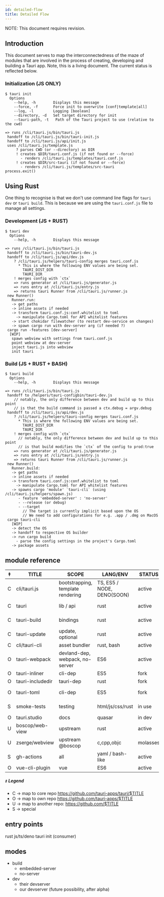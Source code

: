 ```yaml
---
id: detailed-flow
title: Detailed Flow
---
```


NOTE: This document requires revision.

## Introduction

This document serves to map the interconnectedness of the maze of modules that are involved in the process of creating, developing and building a Tauri app. Note, this is a living document. The current status is reflected below.

### Initialization (JS ONLY)

```
$ tauri init
  Options
    --help, -h        Displays this message
    --force, -f       Force init to overwrite [conf|template|all]
    --log, -l         Logging [boolean]
    --directory, -d   Set target directory for init
    --tauri-path, -t   Path of the Tauri project to use (relative to the cwd)

=> runs /cli/tauri.js/bin/tauri.js
 handoff to /cli/tauri.js/bin/tauri-init.js
 handoff to /cli/tauri.js/api/init.js
 uses /cli/tauri.js/template.js
     ? parses CWD (or --directory) as DIR
     ! creates $DIR/tauri.conf.js (if not found or --force)
       - renders /cli/tauri.js/templates/tauri.conf.js
     ! creates $DIR/src-tauri (if not found or --force)
       - renders /cli/tauri.js/templates/src-tauri
process.exit()
```

## Using Rust

One thing to recognise is that we don't use command line flags for `tauri dev` or `tauri build`. This is because we are using the `tauri.conf.js` file to manage all settings.

### Development (JS + RUST)

```
$ tauri dev
  Options
    --help, -h        Displays this message

=> runs /cli/tauri.js/bin/tauri.js
 handoff to /cli/tauri.js/bin/tauri-dev.js
 handoff to /cli/tauri.js/api/dev.js
    ? /cli/tauri.js/helpers/tauri-config merges tauri.conf.js
      * This is where the following ENV values are being set.
        TAURI_DIST_DIR
        TAURI_DIR
    ! merges config with `ctx`
    => runs generator at /cli/tauri.js/generator.js
    => runs entry at /cli/tauri.js/entry.js
    => returns tauri Runner from /cli/tauri.js/runner.js
 new Runner()
   Runner.run:
   -> get paths
   -> inline assets if needed
   -> transform tauri.conf.js:conf.whitelist to toml
     -> manipulate Cargo.toml for API whitelist features
   -> start chokidar filewatcher (to restart dev-service on changes)
   -> spawn cargo run with dev-server arg (if needed ?)
 cargo run -features [dev-server]
  [WIP]
   spawn webview with settings from tauri.conf.js
   point webview at dev-server
   inject tauri.js into webview
   init tauri
```

### Build (JS + RUST + BASH)

```
$ tauri build
  Options
    --help, -h        Displays this message

=> runs /cli/tauri.js/bin/tauri.js
 handoff to /helpers/tauri-configbin/tauri-dev.js
    // notably, the only difference between dev and build up to this point
    // is that the build command is passed a ctx.debug = argv.debug
 handoff to /cli/tauri.js/api/dev.js
    ? /cli/tauri.js/helpers/tauri-config merges tauri.conf.js
      * This is where the following ENV values are being set.
        TAURI_DIST_DIR
        TAURI_DIR
    ! merges config with `ctx`
      // notably, the only difference between dev and build up to this point
      // is that build modifies the `ctx` of the config to prod:true
    => runs generator at /cli/tauri.js/generator.js
    => runs entry at /cli/tauri.js/entry.js
    => returns tauri Runner from /cli/tauri.js/runner.js
 new Runner()
   Runner.build:
   -> get paths
   -> inline assets if needed
   -> transform tauri.conf.js:conf.whitelist to toml
     -> manipulate Cargo.toml for API whitelist features
   -> spawns cargo 'module' `tauri-cli` (using /cli/tauri.js/helpers/spawn.js)
      - feature 'embedded-server' : 'no-server'
      - --release (or debug)
      - --target
        // The target is currently implicit based upon the OS
        // We need to add configurations for e.g. .app / .dmg on MacOS
 cargo tauri-cli
   [WIP]
   -> detect the OS
   -> handoff to respective OS builder
   -> run cargo build
     - parse the config settings in the project's Cargo.toml
   -> package assets
```

## module reference

| ‡   | TITLE            | SCOPE                             | LANG/ENV                   | STATUS   | CODEOWNERS                    |
| --- | ---------------- | --------------------------------- | -------------------------- | -------- | ----------------------------- |
| C   | cli/tauri.js     | bootstrapping, template rendering | TS, ES5 / NODE, DENO(SOON) | active   | Lucas, Daniel, Noah           |
| C   | tauri            | lib / api                         | rust                       | active   | Lucas, Tensor, Khionu, Daniel |
| C   | tauri-build      | bindings                          | rust                       | active   | Lucas, Tensor, Khionu, Daniel |
| C   | tauri-update     | update, optional                  | rust                       | active   | Lucas, Tensor, Khionu, Daniel |
| C   | cli/tauri-cli    | asset bundler                     | rust, bash                 | active   | Tensor, Daniel                |
| O   | tauri-webpack    | devland-dep, webpack, no-server   | ES6                        | active   | Lucas, Benoit                 |
| O   | tauri-inliner    | cli-dep                           | ES5                        | fork     | Lucas, Daniel                 |
| O   | tauri-includedir | tauri-dep                         | rust                       | fork     | Lucas, Tensor                 |
| O   | tauri-toml       | cli-dep                           | ES5                        | fork     | Lucas, Daniel, Noah           |
| S   | smoke-tests      | testing                           | html/js/css/rust           | in use   | respective authors            |
| O   | tauri.studio     | docs                              | quasar                     | in dev   | Daniel                        |
| U   | boscop/web-view  | upstream                          | rust                       | active   | boscop/xsey                   |
| U   | zserge/webview   | upstream @boscop                  | c,cpp,objc                 | molasses | zserge                        |
| S   | gh-actions       | all                               | yaml / bash-like           | active   | Jacob, Daniel, Rajiv          |
| O   | vue-cli-plugin   | vue                               | ES6                        | active   | Noah                          |

##### `‡` Legend

- C -> map to core repo https://github.com/tauri-apps/tauri/$TITLE
- O -> map to own repo https://github.com/tauri-apps/$TITLE
- U -> map to another repo: https://github.com/$TITLE
- S -> special

## entry points

rust
js/ts/deno
tauri init (consumer)

## modes

- build
  - embedded-server
  - no-server
- dev
  - their devserver
  - our devserver (future possibility, after alpha)
